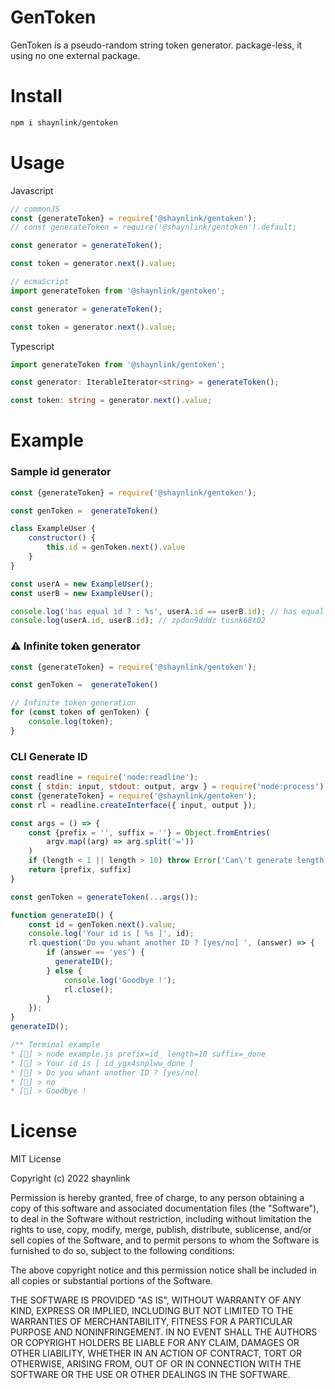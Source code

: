 # GenToken
GenToken is a pseudo-random string token generator.
package-less, it using no one external package.

# Install
```bash
npm i shaynlink/gentoken
```

# Usage

Javascript
```javascript
// commonJS
const {generateToken} = require('@shaynlink/gentoken');
// const generateToken = require('@shaynlink/gentoken').default;

const generator = generateToken();

const token = generator.next().value;

// ecmaScript
import generateToken from '@shaynlink/gentoken';

const generator = generateToken();

const token = generator.next().value;
```

Typescript
```typescript
import generateToken from '@shaynlink/gentoken';

const generator: IterableIterator<string> = generateToken();

const token: string = generator.next().value;
```

# Example
### Sample id generator
```js
const {generateToken} = require('@shaynlink/gentoken');

const genToken =  generateToken()

class ExampleUser {
    constructor() {
        this.id = genToken.next().value
    }
}

const userA = new ExampleUser();
const userB = new ExampleUser();

console.log('has equal id ? : %s', userA.id == userB.id); // has equal id ? : false
console.log(userA.id, userB.id); // zpdon9dddz tusnk68t02
```

### ⚠️ Infinite token generator
```js
const {generateToken} = require('@shaynlink/gentoken');

const genToken =  generateToken()

// Infinite token generation
for (const token of genToken) {
    console.log(token);
}
```

### CLI Generate ID
```js
const readline = require('node:readline');
const { stdin: input, stdout: output, argv } = require('node:process');
const {generateToken} = require('@shaynlink/gentoken');
const rl = readline.createInterface({ input, output });

const args = () => {
    const {prefix = '', suffix = ''} = Object.fromEntries(
        argv.map((arg) => arg.split('='))
    )
    if (length < 1 || length > 10) throw Error('Can\'t generate length with length < 1 or length > 10');
    return [prefix, suffix]
}

const genToken = generateToken(...args());

function generateID() {
    const id = genToken.next().value;
    console.log('Your id is [ %s ]', id);
    rl.question('Do you whant another ID ? [yes/no] ', (answer) => {
        if (answer == 'yes') {
          generateID();
        } else {
            console.log('Goodbye !');
            rl.close();
        }
    });
}
generateID();

/** Terminal example
* [👩] > node example.js prefix=id_ length=10 suffix=_done
* [🤖] > Your id is [ id_ygx4snplww_done ]
* [🤖] > Do you whant another ID ? [yes/no]
* [👩] > no
* [🤖] > Goodbye !
```

# License
MIT License

Copyright (c) 2022 shaynlink

Permission is hereby granted, free of charge, to any person obtaining a copy
of this software and associated documentation files (the "Software"), to deal
in the Software without restriction, including without limitation the rights
to use, copy, modify, merge, publish, distribute, sublicense, and/or sell
copies of the Software, and to permit persons to whom the Software is
furnished to do so, subject to the following conditions:

The above copyright notice and this permission notice shall be included in all
copies or substantial portions of the Software.

THE SOFTWARE IS PROVIDED "AS IS", WITHOUT WARRANTY OF ANY KIND, EXPRESS OR
IMPLIED, INCLUDING BUT NOT LIMITED TO THE WARRANTIES OF MERCHANTABILITY,
FITNESS FOR A PARTICULAR PURPOSE AND NONINFRINGEMENT. IN NO EVENT SHALL THE
AUTHORS OR COPYRIGHT HOLDERS BE LIABLE FOR ANY CLAIM, DAMAGES OR OTHER
LIABILITY, WHETHER IN AN ACTION OF CONTRACT, TORT OR OTHERWISE, ARISING FROM,
OUT OF OR IN CONNECTION WITH THE SOFTWARE OR THE USE OR OTHER DEALINGS IN THE
SOFTWARE.
